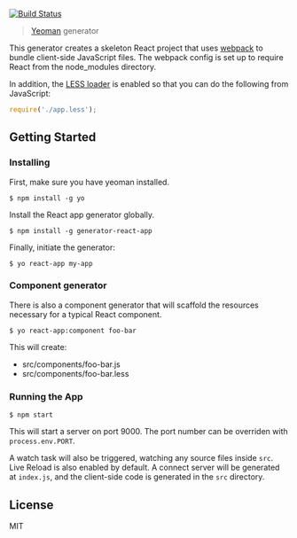 [![Build Status](https://travis-ci.org/mjohnston/generator-react-app.svg?branch=master)](https://travis-ci.org/mjohnston/generator-react-app)

> [Yeoman](http://yeoman.io) generator

This generator creates a skeleton React project that uses [webpack](https://github.com/webpack/webpack "webpack") to bundle client-side JavaScript files. The webpack config is set up to require React from the node_modules directory.

In addition, the [LESS loader](https://github.com/webpack/less-loader "LESS loader") is enabled so that you can do the following from JavaScript:

```javascript
require('./app.less');
```

## Getting Started

### Installing

First, make sure you have yeoman installed.

```
$ npm install -g yo
```

Install the React app generator globally.

```
$ npm install -g generator-react-app
```

Finally, initiate the generator:

```
$ yo react-app my-app
```

### Component generator

There is also a component generator that will scaffold the resources necessary for a typical React component.

```
$ yo react-app:component foo-bar
```

This will create:

* src/components/foo-bar.js
* src/components/foo-bar.less

### Running the App

```
$ npm start
```

This will start a server on port 9000. The port number can be overriden
with `process.env.PORT`.

A watch task will also be triggered, watching any source files inside `src`. Live Reload is also enabled by default. A connect server will be generated at `index.js`, and the client-side code is generated in the `src` directory.

## License

MIT
